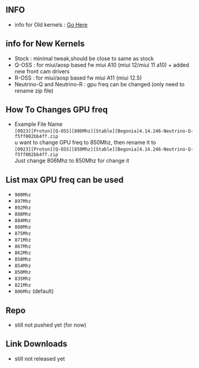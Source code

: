 ## INFO
* info for Old kernels : <a href="https://github.com/ZyCromerZ/begonia/blob/changelogs/README-old.md">Go Here</a>

## info for New Kernels
* Stock : minimal tweak,should be close to same as stock
* Q-OSS : for miui/aosp based fw miui A10 (miui 12/miui 11 a10) + added new front cam drivers
* R-OSS : for miui/aosp based fw miui A11 (miui 12.5)
* Neutrino-Q and Neutrino-R : gpu freq can be changed (only need to rename zip file)

## How To Changes GPU freq
* Example File Name </br>
<code>[0923][Proton][Q-OSS][806Mhz][Stable][Begonia]4.14.246-Neutrino-Q-f5ff002bb4ff.zip</code> </br>
u want to change GPU freq to 850Mhz, then rename it to</br>
<code>[0923][Proton][Q-OSS][850Mhz][Stable][Begonia]4.14.246-Neutrino-Q-f5ff002bb4ff.zip</code></br>
Just change 806Mhz to 850Mhz for change it

## List max GPU freq can be used 
* <code>900Mhz</code>
* <code>897Mhz</code>
* <code>892Mhz</code>
* <code>888Mhz</code>
* <code>884Mhz</code>
* <code>880Mhz</code>
* <code>875Mhz</code>
* <code>871Mhz</code>
* <code>867Mhz</code>
* <code>862Mhz</code>
* <code>858Mhz</code>
* <code>854Mhz</code>
* <code>850Mhz</code>
* <code>835Mhz</code>
* <code>821Mhz</code>
* <code>806Mhz</code> (default)

## Repo
* still not pushed yet (for now)

## Link Downloads
* still not released yet